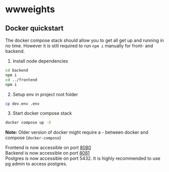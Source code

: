 # wwweights
## Docker quickstart
The docker compose stack should allow you to get all get up and running in no time.
However it is still required to run `npm i` manually for front- and backend.
1. Install node dependencies
```sh
cd backend
npm i
cd ../frontend
npm i
```
2. Setup env in project root folder
```sh
cp dev.env .env
```
3. Start docker compose stack
```sh
docker compose up -d
```
**Note:** Older version of docker might require a - between docker and compose (`docker-compose`)

Frontend is now accessible on port [8080](http://localhost:8080)    
Backend is now accessible on port [8081](http://localhost:8081)    
Postgres is now accessible on port 5432. It is highly recommended to use pg admin to access postgres.    

